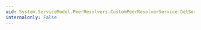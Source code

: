 ```yaml
---
uid: System.ServiceModel.PeerResolvers.CustomPeerResolverService.GetServiceSettings
internalonly: False
---
```

